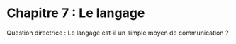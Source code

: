 # Chapitre 7 : Le langage

Question directrice : Le langage est-il un simple moyen de communication ?